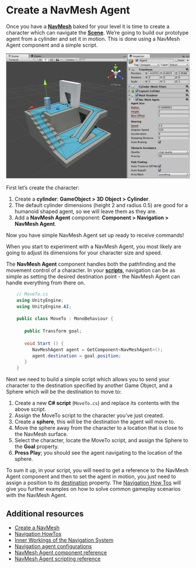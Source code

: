 # Create a NavMesh Agent

Once you have a [**NavMesh**][1] baked for your level it is time to create a character which can navigate the [**Scene**][2]. We’re going to build our prototype agent from a cylinder and set it in motion. This is done using a NavMesh Agent component and a simple script.

![](./Images/NavMeshAgentSetup.svg)

First let’s create the character:

1. Create a **cylinder**: **GameObject > 3D Object > Cylinder**.
2. The default cylinder dimensions (height 2 and radius 0.5) are good for a humanoid shaped agent, so we will leave them as they are.
3. Add a **NavMesh Agent** component: **Component > Navigation > NavMesh Agent**.

Now you have simple NavMesh Agent set up ready to receive commands!

When you start to experiment with a NavMesh Agent, you most likely are going to adjust its dimensions for your character size and speed.

The **NavMesh Agent** component handles both the pathfinding and the movement control of a character. In your [**scripts**][3], navigation can be as simple as setting the desired destination point - the NavMesh Agent can handle everything from there on.

``` C#
    // MoveTo.cs
    using UnityEngine;
    using UnityEngine.AI;
    
    public class MoveTo : MonoBehaviour {
       
       public Transform goal;
       
       void Start () {
          NavMeshAgent agent = GetComponent<NavMeshAgent>();
          agent.destination = goal.position; 
       }
    }
```

Next we need to build a simple script which allows you to send your character to the destination specified by another Game Object, and a Sphere which will be the destination to move to:

1. Create a new **C# script** (`MoveTo.cs`) and replace its contents with the above script.
2. Assign the MoveTo script to the character you’ve just created.
3. Create a **sphere**, this will be the destination the agent will move to.
4. Move the sphere away from the character to a location that is close to the NavMesh surface.
5. Select the character, locate the MoveTo script, and assign the Sphere to the **Goal** property.
6. **Press Play**; you should see the agent navigating to the location of the sphere.

To sum it up, in your script, you will need to get a reference to the NavMesh Agent component and then to set the agent in motion, you just need to assign a position to its [destination][4] property. The [Navigation How Tos](./NavHowTos.md) will give you further examples on how to solve common gameplay scenarios with the NavMesh Agent.

## Additional resources

- [Create a NavMesh](./CreateNavMesh.md)
- [Navigation HowTos](./NavHowTos.md "Common use cases for NavMesh Agent, with source code.")
- [Inner Workings of the Navigation System](./NavInnerWorkings.md#following-the-path "Learn more about path following.")
- [Navigation agent configurations](./NavigationWindow.md#agents-tab "Guidance on how to define classes of agents with different attributes.")
- [NavMesh Agent component reference](./NavMeshAgent.md "Full description of all the NavMeshAgent properties.")
- [NavMesh Agent scripting reference](https://docs.unity3d.com/6000.0/Documentation/ScriptReference/AI.NavMeshAgent.html "Full description of the NavMeshAgent scripting API.")

[1]: ./Glossary.md#NavMesh "A mesh that Unity generates to approximate the walkable areas and obstacles in your environment for path finding and AI-controlled navigation."

[2]: ./Glossary.md#scene "A Scene contains the environments and menus of your game. Think of each unique Scene file as a unique level. In each Scene, you place your environments, obstacles, and decorations, essentially designing and building your game in pieces."

[3]: ./Glossary.md#scripts "A piece of code that allows you to create your own Components, trigger game events, modify Component properties over time and respond to user input in any way you like." 

[4]: https://docs.unity3d.com/6000.0/Documentation/ScriptReference/AI.NavMeshAgent-destination.html "Script reference for the NavMeshAgent destination property."
